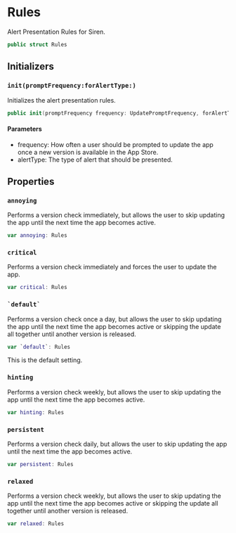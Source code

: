 # Rules

Alert Presentation Rules for Siren.

``` swift
public struct Rules
```

## Initializers

### `init(promptFrequency:forAlertType:)`

Initializes the alert presentation rules.

``` swift
public init(promptFrequency frequency: UpdatePromptFrequency, forAlertType alertType: AlertType)
```

#### Parameters

  - frequency: How often a user should be prompted to update the app once a new version is available in the App Store.
  - alertType: The type of alert that should be presented.

## Properties

### `annoying`

Performs a version check immediately, but allows the user to skip updating the app until the next time the app becomes active.

``` swift
var annoying: Rules
```

### `critical`

Performs a version check immediately and forces the user to update the app.

``` swift
var critical: Rules
```

### `` `default` ``

Performs a version check once a day, but allows the user to skip updating the app until
the next time the app becomes active or skipping the update all together until another version is released.

``` swift
var `default`: Rules
```

This is the default setting.

### `hinting`

Performs a version check weekly, but allows the user to skip updating the app until the next time the app becomes active.

``` swift
var hinting: Rules
```

### `persistent`

Performs a version check daily, but allows the user to skip updating the app until the next time the app becomes active.

``` swift
var persistent: Rules
```

### `relaxed`

Performs a version check weekly, but allows the user to skip updating the app until
the next time the app becomes active or skipping the update all together until another version is released.

``` swift
var relaxed: Rules
```
